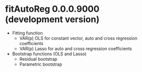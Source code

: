 # fitAutoReg 0.0.0.9000 (development version)

- Fitting function
    - VAR(p) OLS for constant vector, auto and cross regression coefficients
    - VAR(p) Lasso for auto and cross regression coefficients
- Bootstrap functions (OLS and Lasso)
    - Residual bootstrap
    - Parametric bootstrap
